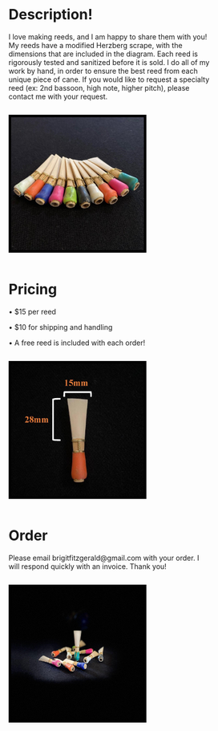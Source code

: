 <html>
<head>
<meta name="viewport" content="width=device-width, initial-scale=1">
<style>
* {
  box-sizing: border-box;
}

/* Create two equal columns that floats next to each other */
.column {
  float: left;
  width: 50%;
  padding: 10px;
}

/* Clear floats after the columns */
.row:after {
  content: "";
  display: table;
  clear: both;
}

/* Responsive layout - makes the two columns stack on top of each other instead of next to each other */
@media screen and (max-width: 600px) {
  .column {
    width: 100%;
  }
}
</style>
</head>


<body>
  
  
  <div class="row">
  <div class="column" style="background-color:#ffffff00;">
    <h1>Description!</h1>
      <p>I love making reeds, and I am happy to share them with you! My reeds have a modified Herzberg scrape, with the dimensions that are included in the diagram. Each reed 
        is rigorously tested and sanitized before it is sold. I do all of my work by hand, in order to ensure the best reed from each unique piece of cane. If you would like 
        to request a specialty reed (ex: 2nd bassoon, high note, higher pitch), please contact me with your request.</p>  
  </div>
  <div class="column" style="background-color:#ffffff00;">
    <p><img src="ReedLine.jpg" 
      width="275" height="275" alt="Diagram" style="border:5px solid black" style="float:left"></p>
  </div>
  </div>
    
    
  <div class="row">
  <div class="column" style="background-color:#ffffff00;">
    <h1>Pricing</h1>
      <p>• $15 per reed</p>
      <p>• $10 for shipping and handling</p>
      <p>• A free reed is included with each order!</p>
  </div>
  <div class="column" style="background-color:#ffffff00;">
    <p> <img src="Diagram.jpg" 
      width="275" height="275" alt="Headshot" style="border:5px solid black" style="float:left"></p>
  </div>
  </div>
    
    
  <div class="row">
  <div class="column" style="background-color:#ffffff00;">
    <h1>Order</h1>
      <p>Please email brigitfitzgerald@gmail.com with your order. I will respond quickly with an invoice. Thank you!</p>
  </div>
  <div class="column" style="background-color:#ffffff00;">
      <p> <img src="ReedPile.jpg" 
      width="275" height="275" alt="Headshot" style="border:5px solid black" style="float:left"></p>
  </div>
  </div>
  
<body>
<html>


   
